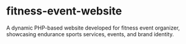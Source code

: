 # fitness-event-website
A dynamic PHP-based website developed for fitness event organizer, showcasing endurance sports services, events, and brand identity.
